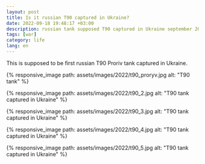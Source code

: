 ```yaml
---
layout: post
title: Is it russian T90 captured in Ukraine?
date: 2022-09-18 19:48:17 +03:00
description: russian tank supposed T90 captured in Ukraine september 2022
tags: [war]
category: life
lang: en
---
```


This is supposed to be first russian T90 Proriv tank captured in Ukraine. 

{% responsive_image path: assets/images/2022/t90_proryv.jpg alt: "T90 tank" %}

{% responsive_image path: assets/images/2022/t90_2.jpg alt: "T90 tank captured in Ukraine" %}

{% responsive_image path: assets/images/2022/t90_3.jpg alt: "T90 tank captured in Ukraine" %}

{% responsive_image path: assets/images/2022/t90_4.jpg alt: "T90 tank captured in Ukraine" %}


{% responsive_image path: assets/images/2022/t90_5.jpg alt: "T90 tank captured in Ukraine" %}
